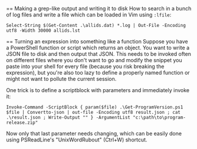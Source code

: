 == Making a grep-like output and writing it to disk
How to search in a bunch of log files and write a file which can be loaded in Vim using `:lfile`:

```
Select-String $(Get-Content .\allids.dat) *.log | Out-File -Encoding utf8 -Width 30000 allids.lst
```

== Turning an expression into something like a function
Suppose you have a PowerShell function or script which returns an object. You want to write a JSON file to disk and then output that JSON. This needs
to be invoked often on different files where you don't want to go and modify the snippet you paste into your shell for every file (because you risk
breaking the expression), but you're also too lazy to define a properly named function or might not want to pollute the current session.

One trick is to define a scriptblock with parameters and immediately invoke it:

```
Invoke-Command -ScriptBlock { param($file) .\Get-ProgramVersion.ps1 $file | Convertto-json | out-file -Encoding utf8 result.json ; cat .\result.json ; Write-Output "" } -ArgumentList "c:\path\to\program-release.zip"
```

Now only that last parameter needs changing, which can be easily done using PSReadLine's "UnixWordRubout" (Ctrl+W) shortcut.
